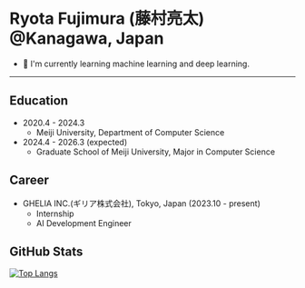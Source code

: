 # Ryota Fujimura (藤村亮太) @Kanagawa, Japan
- 🌱 I'm currently learning machine learning and deep learning.

---

## Education

- 2020.4 - 2024.3
  - Meiji University, Department of Computer Science
- 2024.4 - 2026.3 (expected)
  - Graduate School of Meiji University, Major in Computer Science 


## Career

- GHELIA INC.(ギリア株式会社), Tokyo, Japan (2023.10 - present)
  - Internship
  - AI Development Engineer


## GitHub Stats

[![Top Langs](https://github-readme-stats.vercel.app/api/top-langs/?username=fuji12345&theme=vue-dark&show_icons=true&layout=compact)](https://github.com/mo-ri-regen/github-readme-stats)


